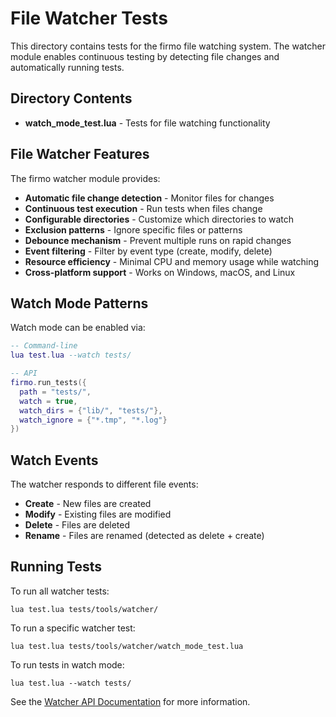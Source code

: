 # File Watcher Tests

This directory contains tests for the firmo file watching system. The watcher module enables continuous testing by detecting file changes and automatically running tests.

## Directory Contents

- **watch_mode_test.lua** - Tests for file watching functionality

## File Watcher Features

The firmo watcher module provides:

- **Automatic file change detection** - Monitor files for changes
- **Continuous test execution** - Run tests when files change
- **Configurable directories** - Customize which directories to watch
- **Exclusion patterns** - Ignore specific files or patterns
- **Debounce mechanism** - Prevent multiple runs on rapid changes
- **Event filtering** - Filter by event type (create, modify, delete)
- **Resource efficiency** - Minimal CPU and memory usage while watching
- **Cross-platform support** - Works on Windows, macOS, and Linux

## Watch Mode Patterns

Watch mode can be enabled via:

```lua
-- Command-line
lua test.lua --watch tests/

-- API
firmo.run_tests({
  path = "tests/",
  watch = true,
  watch_dirs = {"lib/", "tests/"},
  watch_ignore = {"*.tmp", "*.log"}
})
```

## Watch Events

The watcher responds to different file events:

- **Create** - New files are created
- **Modify** - Existing files are modified
- **Delete** - Files are deleted
- **Rename** - Files are renamed (detected as delete + create)

## Running Tests

To run all watcher tests:
```
lua test.lua tests/tools/watcher/
```

To run a specific watcher test:
```
lua test.lua tests/tools/watcher/watch_mode_test.lua
```

To run tests in watch mode:
```
lua test.lua --watch tests/
```

See the [Watcher API Documentation](/docs/api/watcher.md) for more information.